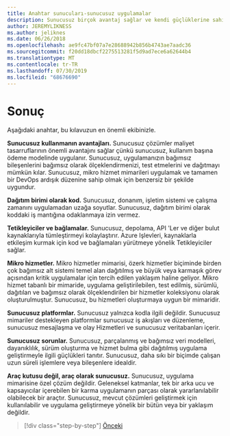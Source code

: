 ```yaml
---
title: Anahtar sunucuları-sunucusuz uygulamalar
description: Sunucusuz birçok avantaj sağlar ve kendi güçlüklerine sahiptir. Bu kılavuzdaki önemli nesnelerin Özeti.
author: JEREMYLIKNESS
ms.author: jeliknes
ms.date: 06/26/2018
ms.openlocfilehash: ae9fc47bf07a7e28688942b856b4743ae7aadc36
ms.sourcegitcommit: f20dd18dbcf2275513281f5d9ad7ece6a62644b4
ms.translationtype: MT
ms.contentlocale: tr-TR
ms.lasthandoff: 07/30/2019
ms.locfileid: "68676690"
---
```

# <a name="conclusion"></a>Sonuç

Aşağıdaki anahtar, bu kılavuzun en önemli ekibinizle.

**Sunucusuz kullanmanın avantajları.** Sunucusuz çözümler maliyet tasarruflarının önemli avantajını sağlar çünkü sunucusuz, kullanım başına ödeme modelinde uygulanır. Sunucusuz, uygulamanızın bağımsız bileşenlerini bağımsız olarak ölçeklendirmenizi, test etmelerini ve dağıtmayı mümkün kılar. Sunucusuz, mikro hizmet mimarileri uygulamak ve tamamen bir DevOps ardışık düzenine sahip olmak için benzersiz bir şekilde uygundur.

**Dağıtım birimi olarak kod.** Sunucusuz, donanım, işletim sistemi ve çalışma zamanını uygulamadan uzağa soyutlar. Sunucusuz, dağıtım birimi olarak koddaki iş mantığına odaklanmaya izin vermez.

**Tetikleyiciler ve bağlamalar.** Sunucusuz, depolama, API 'Ler ve diğer bulut kaynaklarıyla tümleştirmeyi kolaylaştırır. Azure Işlevleri, kaynaklarla etkileşim kurmak için kod ve bağlamaları yürütmeye yönelik Tetikleyiciler sağlar.

**Mikro hizmetler.** Mikro hizmetler mimarisi, özerk hizmetler biçiminde birden çok bağımsız alt sistemi temel alan dağıtılmış ve büyük veya karmaşık görev açısından kritik uygulamalar için tercih edilen yaklaşım haline geliyor. Mikro hizmet tabanlı bir mimaride, uygulama geliştirilebilen, test edilmiş, sürümlü, dağıtılan ve bağımsız olarak ölçeklendirilen bir hizmetler koleksiyonu olarak oluşturulmuştur. Sunucusuz, bu hizmetleri oluşturmaya uygun bir mimaridir.

**Sunucusuz platformlar.** Sunucusuz yalnızca kodla ilgili değildir. Sunucusuz mimariler destekleyen platformlar sunucusuz iş akışları ve düzenleme, sunucusuz mesajlaşma ve olay Hizmetleri ve sunucusuz veritabanları içerir.

**Sunucusuz sorunlar.** Sunucusuz, parçalanmış ve bağımsız veri modelleri, dayanıklılık, sürüm oluşturma ve hizmet bulma gibi dağıtılmış uygulama geliştirmeyle ilgili güçlükleri tanıtır. Sunucusuz, daha sıkı bir biçimde çalışan uzun süreli işlemlere veya bileşenlere idealdir.

**Araç kutusu değil, araç olarak sunucusuz.** Sunucusuz, uygulama mimarisine özel çözüm değildir. Geleneksel katmanlar, tek bir arka ucu ve kapsayıcılar içerebilen bir karma uygulamanın parçası olarak yararlanılabilir olabilecek bir araçtır. Sunucusuz, mevcut çözümleri geliştirmek için kullanılabilir ve uygulama geliştirmeye yönelik bir bütün veya bir yaklaşım değildir.

>[!div class="step-by-step"]
>[Önceki](serverless-business-scenarios.md)

